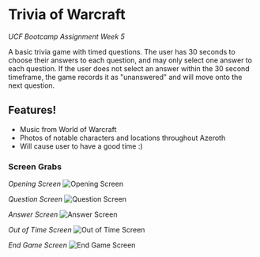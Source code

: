 # Trivia of Warcraft
*UCF Bootcamp Assignment Week 5*

A basic trivia game with timed questions.
The user has 30 seconds to choose their answers to each question, and may only select one answer to each question.
If the user does not select an answer within the 30 second timeframe, the game records it as "unanswered" and will move onto the next question.

## Features!
* Music from World of Warcraft
* Photos of notable characters and locations throughout Azeroth
* Will cause user to have a good time :)

### Screen Grabs

*Opening Screen*
![Opening Screen](assets/images/starting.JPG)

*Question Screen*
![Question Screen](assets/images/question.JPG)

*Answer Screen*
![Answer Screen](assets/images/answer.JPG)

*Out of Time Screen*
![Out of Time Screen](assets/images/oot.JPG)

*End Game Screen*
![End Game Screen](assets/images/endscreen.JPG)
